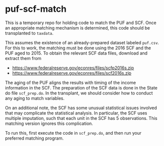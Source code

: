 # puf-scf-match
This is a temporary repo for holding code to match the PUF and SCF. 
Once an appropriate matching mechanism is determined, this code should be transplanted to `taxdata`.

This assumes the existence of an already-prepared dataset labeled `puf.csv`. 
For this to work, the matching must be done using the 2016 SCF and the PUF
aged to 2015. To obtain the relevant SCF data files, download and extract them from
 - https://www.federalreserve.gov/econres/files/scfp2016s.zip
 - https://www.federalreserve.gov/econres/files/scf2016s.zip

The aging of the PUF aligns the results with timing of the income
information in the SCF. The preparation of the SCF data is done in the State do file
`scf_prep.do`. In the transplant, we should consider how to conduct any aging to match variables.

On an additional note, the SCF has some unusual statistical issues involved
that may complicate the statistical analysis. In particular, the SCF uses
multiple imputation, such that each unit in the SCF has 5 observations. This
matching version ignores this complication.

To run this, first execute the code in `scf_prep.do`, and then run your preferred matching program.
